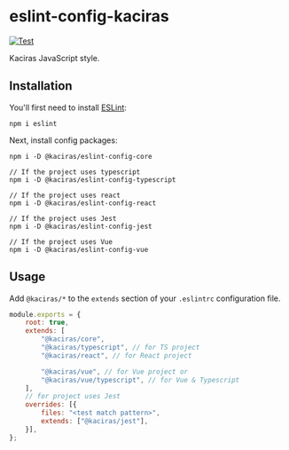 # eslint-config-kaciras

[![Test](https://github.com/Kaciras/eslint-config-kaciras/actions/workflows/test.yml/badge.svg)](https://github.com/Kaciras/eslint-config-kaciras/actions/workflows/test.yml)

Kaciras JavaScript style.

## Installation

You'll first need to install [ESLint](http://eslint.org):

```
npm i eslint
```

Next, install config packages:

```
npm i -D @kaciras/eslint-config-core

// If the project uses typescript
npm i -D @kaciras/eslint-config-typescript

// If the project uses react
npm i -D @kaciras/eslint-config-react

// If the project uses Jest
npm i -D @kaciras/eslint-config-jest

// If the project uses Vue
npm i -D @kaciras/eslint-config-vue
```

## Usage

Add `@kaciras/*` to the `extends` section of your `.eslintrc` configuration file.

```javascript
module.exports = {
	root: true,
	extends: [
		"@kaciras/core",
		"@kaciras/typescript", // for TS project
		"@kaciras/react", // for React project

		"@kaciras/vue", // for Vue project or
		"@kaciras/vue/typescript", // for Vue & Typescript
	],
	// for project uses Jest
	overrides: [{
		files: "<test match pattern>",
		extends: ["@kaciras/jest"],
	}],
};
```
